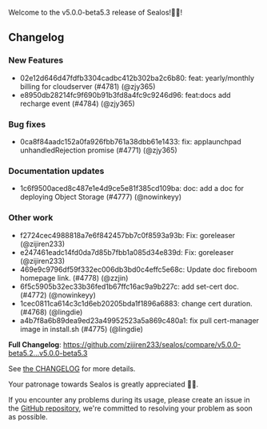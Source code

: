 Welcome to the v5.0.0-beta5.3 release of Sealos!🎉🎉!



## Changelog
### New Features
* 02e12d646d47fdfb3304cadbc412b302ba2c6b80: feat: yearly/monthly billing for cloudserver (#4781) (@zjy365)
* e8950db28214fc9f690b91b3fd8a4fc9c9246d96: feat:docs add recharge event (#4784) (@zjy365)
### Bug fixes
* 0ca8f84aadc152a0fa926fbb761a38dbb61e1433: fix: applaunchpad unhandledRejection promise (#4771) (@zjy365)
### Documentation updates
* 1c6f9500aced8c487e1e4d9ce5e81f385cd109ba: doc: add a doc for deploying Object Storage (#4777) (@nowinkeyy)
### Other work
* f2724cec4988818a7e6f842457bb7c0f8593a93b: Fix: goreleaser (@zijiren233)
* e247461eadc14fd0da7d85b7fbb1a085d34e839d: Fix: goreleaser (@zijiren233)
* 469e9c9796df59f332ec006db3bd0c4effc5e68c: Update doc fireboom homepage link. (#4778) (@zzjin)
* 6f5c5905b32ec33b36fed1b67ffc16ac9a9b227c: add set-cert doc. (#4772) (@nowinkeyy)
* 1cec0811ca614c3c1d6eb20205bda1f1896a6883: change cert duration. (#4768) (@lingdie)
* a4b7f8a6b89dea9ed23a49952523a5a869c480a1: fix pull cert-manager image in install.sh (#4775) (@lingdie)

**Full Changelog**: https://github.com/zijiren233/sealos/compare/v5.0.0-beta5.2...v5.0.0-beta5.3

See [the CHANGELOG](https://github.com/zijiren233/sealos/blob/main/CHANGELOG/CHANGELOG.md) for more details.

Your patronage towards Sealos is greatly appreciated 🎉🎉.

If you encounter any problems during its usage, please create an issue in the [GitHub repository](https://github.com/zijiren233/sealos), we're committed to resolving your problem as soon as possible.
